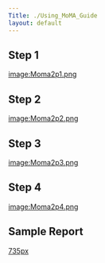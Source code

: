 ```yaml
---
Title: ./Using_MoMA_Guide
layout: default
---
```


Step 1
------

<image:Moma2p1.png>

Step 2
------

<image:Moma2p2.png>

Step 3
------

<image:Moma2p3.png>

Step 4
------

<image:Moma2p4.png>

Sample Report
-------------

[735px]({{site.url}}/image:Momareport.png "wikilink")
